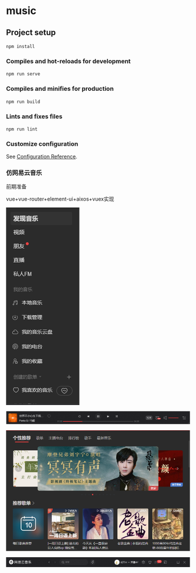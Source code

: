 # music

## Project setup
```
npm install
```

### Compiles and hot-reloads for development
```
npm run serve
```

### Compiles and minifies for production
```
npm run build
```

### Lints and fixes files
```
npm run lint
```

### Customize configuration
See [Configuration Reference](https://cli.vuejs.org/config/).

### 仿网易云音乐

前期准备

vue+vue-router+element-ui+aixos+vuex实现

![image-20201210141645054](README.assets/image-20201210141645054.png)

![image-20201210141822932](README.assets/image-20201210141822932.png)

![image-20201210141834664](README.assets/image-20201210141834664.png)

![image-20201210141846663](README.assets/image-20201210141846663.png)
